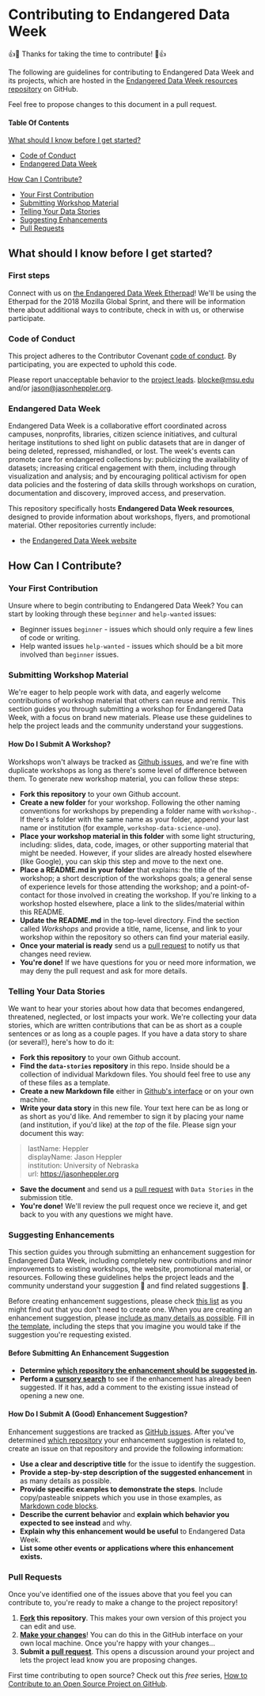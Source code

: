 # Contributing to Endangered Data Week

:+1::tada: Thanks for taking the time to contribute! :tada::+1:

The following are guidelines for contributing to Endangered Data Week and its projects, which are hosted in the [Endangered Data Week resources repository](https://github.com/endangereddataweek/) on GitHub.

Feel free to propose changes to this document in a pull request.

#### Table Of Contents

[What should I know before I get started?](#what-should-i-know-before-i-get-started)
  * [Code of Conduct](#code-of-conduct)
  * [Endangered Data Week](#endangered-data-week)

[How Can I Contribute?](#how-can-i-contribute)
  * [Your First Contribution](#your-first-contribution)
  * [Submitting Workshop Material](#submitting-workshops)
  * [Telling Your Data Stories](#telling-your-data-stories)
  * [Suggesting Enhancements](#suggesting-enhancements)
  * [Pull Requests](#pull-requests)

## What should I know before I get started?

### First steps

Connect with us on [the Endangered Data Week Etherpad](https://public.etherpad-mozilla.org/p/endangereddataweek)! We'll be using the Etherpad for the 2018 Mozilla Global Sprint, and there will be information there about additional ways to contribute, check in with us, or otherwise participate.

### Code of Conduct

This project adheres to the Contributor Covenant [code of conduct](CODE_OF_CONDUCT.md).
By participating, you are expected to uphold this code.

Please report unacceptable behavior to the [project leads](README.md#open-project-leads). [blocke@msu.edu](blocke@msu.edu) and/or [jason@jasonheppler.org](mailto:jason@jasonheppler.org).

### Endangered Data Week

Endangered Data Week is a collaborative effort coordinated across campuses, nonprofits, libraries, citizen science initiatives, and cultural heritage institutions to shed light on public datasets that are in danger of being deleted, repressed, mishandled, or lost. The week's events can promote care for endangered collections by: publicizing the availability of datasets; increasing critical engagement with them, including through visualization and analysis; and by encouraging political activism for open data policies and the fostering of data skills through workshops on curation, documentation and discovery, improved access, and preservation.

This repository specifically hosts **Endangered Data Week resources**, designed to provide information about workshops, flyers, and promotional material. Other repositories currently include:

- the [Endangered Data Week website](https://github.com/endangereddataweek/endangereddataweek.org)

## How Can I Contribute?

### Your First Contribution

Unsure where to begin contributing to Endangered Data Week? You can start by looking through these `beginner` and `help-wanted` issues:

* Beginner issues `beginner` - issues which should only require a few lines of code or writing.
* Help wanted issues `help-wanted` - issues which should be a bit more involved than `beginner` issues.

### Submitting Workshop Material

We're eager to help people work with data, and eagerly welcome contributions of workshop material that others can reuse and remix. This section guides you through submitting a workshop for Endangered Data Week, with a focus on brand new materials. Please use these guidelines to help the project leads and the community understand your suggestions.

#### How Do I Submit A Workshop?

Workshops won't always be tracked as [Github issues](https://guides.github.com/features/issues/), and we're fine with duplicate workshops as long as there's some level of difference between them. To generate new workshop material, you can follow these steps:

* **Fork this repository** to your own Github account.
* **Create a new folder** for your workshop. Following the other naming conventions for workshops by prepending a folder name with `workshop-`. If there's a folder with the same name as your folder, append your last name or institution (for example, `workshop-data-science-uno`).
* **Place your workshop material in this folder** with some light structuring, including: slides, data, code, images, or other supporting material that might be needed. However, if your slides are already hosted elsewhere (like Google), you can skip this step and move to the next one.
* **Place a README.md in your folder** that explains: the title of the workshop; a short description of the workshops goals; a general sense of experience levels for those attending the workshop; and a point-of-contact for those involved in creating the workshop. If you're linking to a workshop hosted elsewhere, place a link to the slides/material within this README.
* **Update the README.md** in the top-level directory. Find the section called *Workshops* and provide a title, name, license, and link to your workshop within the repository so others can find your material easily.
* **Once your material is ready** send us a [pull request](#pull-request) to notify us that changes need review.
* **You're done!** If we have questions for you or need more information, we may deny the pull request and ask for more details.

### Telling Your Data Stories

We want to hear your stories about how data that becomes endangered, threatened, neglected, or lost impacts your work. We're collecting your data stories, which are written contributions that can be as short as a couple sentences or as long as a couple pages. If you have a data story to share (or several!), here's how to do it:

* **Fork this repository** to your own Github account.
* **Find the `data-stories` repository** in this repo. Inside should be a collection of individual Markdown files. You should feel free to use any of these files as a template.
* **Create a new Markdown file** either in [Github's interface](https://help.github.com/articles/about-writing-and-formatting-on-github/) or on your own machine. 
* **Write your data story** in this new file. Your text here can be as long or as short as you'd like. And remember to sign it by placing your name (and institution, if you'd like) at the *top* of the file. Please sign your document this way:

> lastName: Heppler  
> displayName: Jason Heppler  
> institution: University of Nebraska  
> url: https://jasonheppler.org

* **Save the document** and send us a [pull request](#pull-request) with `Data Stories` in the submission title.
* **You're done!** We'll review the pull request once we recieve it, and get back to you with any questions we might have.

### Suggesting Enhancements

This section guides you through submitting an enhancement suggestion for Endangered Data Week, including completely new contributions and minor improvements to existing workshops, the website, promotional material, or resources. Following these guidelines helps the project leads and the community understand your suggestion :pencil: and find related suggestions :mag_right:.

Before creating enhancement suggestions, please check [this list](#before-submitting-an-enhancement-suggestion) as you might find out that you don't need to create one. When you are creating an enhancement suggestion, please [include as many details as possible](#how-do-i-submit-a-good-enhancement-suggestion). Fill in [the template](ISSUE_TEMPLATE.md), including the steps that you imagine you would take if the suggestion you're requesting existed.

#### Before Submitting An Enhancement Suggestion

* **Determine [which repository the enhancement should be suggested in](#endangered-data-week).**
* **Perform a [cursory search](https://github.com/issues?q=+is%3Aissue+user%3Aendangered+data+week)** to see if the enhancement has already been suggested. If it has, add a comment to the existing issue instead of opening a new one.

#### How Do I Submit A (Good) Enhancement Suggestion?

Enhancement suggestions are tracked as [GitHub issues](https://guides.github.com/features/issues/). After you've determined [which repository](#endangered-data-week) your enhancement suggestion is related to, create an issue on that repository and provide the following information:

* **Use a clear and descriptive title** for the issue to identify the suggestion.
* **Provide a step-by-step description of the suggested enhancement** in as many details as possible.
* **Provide specific examples to demonstrate the steps**. Include copy/pasteable snippets which you use in those examples, as [Markdown code blocks](https://help.github.com/articles/markdown-basics/#multiple-lines).
* **Describe the current behavior** and **explain which behavior you expected to see instead** and why.
* **Explain why this enhancement would be useful** to Endangered Data Week.
* **List some other events or applications where this enhancement exists.**

### Pull Requests

Once you've identified one of the issues above that you feel you can contribute to, you're ready to make a change to the project repository!
 
1. **[Fork](https://help.github.com/articles/fork-a-repo/) this repository**. This makes your own version of this project you can edit and use.
2. **[Make your changes](https://guides.github.com/activities/forking/#making-changes)**! You can do this in the GitHub interface on your own local machine. Once you're happy with your changes...
3. **Submit a [pull request](https://help.github.com/articles/proposing-changes-to-a-project-with-pull-requests/)**. This opens a discussion around your project and lets the project lead know you are proposing changes.

First time contributing to open source? Check out this *free* series, [How to Contribute to an Open Source Project on GitHub](https://egghead.io/series/how-to-contribute-to-an-open-source-project-on-github).
